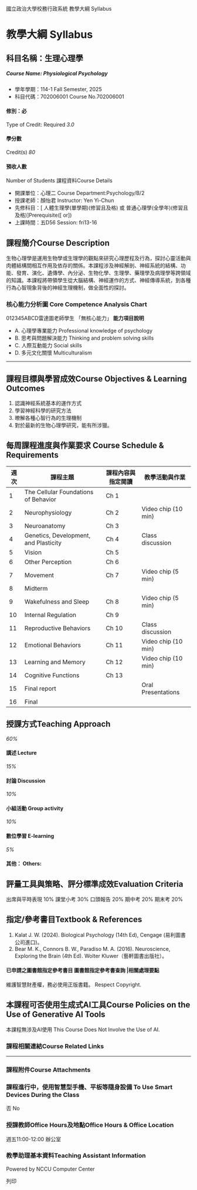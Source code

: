 國立政治大學校務行政系統 教學大綱 Syllabus
# 教學大綱 Syllabus
##  科目名稱：生理心理學 
#####  Course Name: Physiological Psychology
  * 學年學期：114-1 Fall Semester, 2025 
  * 科目代碼：702006001 Course No.702006001


#### 修別：必
Type of Credit: Required 
_3.0_
#### 學分數
Credit(s)
_80_
#### 預收人數
Number of Students
課程資料Course Details
  * 開課單位：心理二 Course Department:Psychology/B/2 
  * 授課老師：顏怡君 Instructor: Yen Yi-Chun 
  * 先修科目：[ 人體生理學(單學期)(修習且及格) 或 普通心理學(全學年)(修習且及格)]Prerequisite([ or])
  * 上課時間：五D56 Session: fri13-16


##  課程簡介Course Description
生物心理學是運用生物學或生理學的觀點來研究心理歷程及行為，探討心靈活動與肉體結構間相互作用及依存的關係。本課程涉及神經解剖、神經系統的結構、功能、發育、演化、遺傳學、內分泌、生物化學、生理學、藥理學及病理學等跨領域的知識。本課程將帶領學生從大腦結構、神經運作的方式、神經傳導系統，到各種行為心智現象背後的神經生理機制，做全面性的探討。
###  核心能力分析圖 Core Competence Analysis Chart
012345ABCD雷達圖老師學生
「無核心能力」 
**能力項目說明**
  * A. 心理學專業能力 Professional knowledge of psychology
  * B. 思考與問題解決能力 Thinking and problem solving skills
  * C. 人際互動能力 Social skills
  * D. 多元文化關懷 Multiculturalism


* * *
##  課程目標與學習成效Course Objectives & Learning Outcomes 
  1. 認識神經系統基本的運作方式
  2. 學習神經科學的研究方法
  3. 暸解各種心智行為的生理機制
  4. 對於最新的生物心理學研究，能有所涉獵。


##  每周課程進度與作業要求 Course Schedule & Requirements
**週次** |  **課程主題** |  **課程內容與指定閱讀** |  **教學活動與作業**  
---|---|---|---  
1 |  The Cellular Foundations of Behavior |  Ch 1 |   
2 |  Neurophysiology |  Ch 2 |  Video chip (10 min)  
3 |  Neuroanatomy |  Ch 3 |   
4 |  Genetics, Development, and Plasticity |  Ch 4 |  Class discussion  
5 |  Vision |  Ch 5 |   
6 |  Other Perception |  Ch 6 |   
7 |  Movement |  Ch 7 |  Video chip (5 min)  
8 |  Midterm |  |   
9 |  Wakefulness and Sleep |  Ch 8 |  Video chip (5 min)  
10 |  Internal Regulation |  Ch 9 |   
11 |  Reproductive Behaviors |  Ch 10 |  Class discussion  
12 |  Emotional Behaviors |  Ch 11 |  Video chip (10 min)  
13 |  Learning and Memory |  Ch 12 |  Video chip (10 min)  
14 |  Cognitive Functions |  Ch 13 |   
15 |  Final report |  |  Oral Presentations  
16 |  Final |  |   
##  授課方式Teaching Approach
_60%_
####  講述 Lecture
_15%_
####  討論 Discussion
_10%_
####  小組活動 Group activity
_10%_
####  數位學習 E-learning
_5%_
####  其他： Others:
##  評量工具與策略、評分標準成效Evaluation Criteria
出席與平時表現 10%
課堂小考 30%
口頭報告 20%
期中考 20%
期末考 20%
##  指定/參考書目Textbook & References
  1. Kalat J. W. (2024). Biological Psychology (14th Ed), Cengage (易利圖書公司進口)。
  2. Bear M. K., Connors B. W., Paradiso M. A. (2016). Neuroscience, Exploring the Brain (4th Ed). Wolter Kluwer（藝軒圖書出版社）。


####  已申請之圖書館指定參考書目  圖書館指定參考書查詢 |相關處理要點
維護智慧財產權，務必使用正版書籍。 Respect Copyright.
##  本課程可否使用生成式AI工具Course Policies on the Use of Generative AI Tools
本課程無涉及AI使用 This Course Does Not Involve the Use of AI.
###  課程相關連結Course Related Links
* * *
###  課程附件Course Attachments
###  課程進行中，使用智慧型手機、平板等隨身設備 To Use Smart Devices During the Class
否  No
###  授課教師Office Hours及地點Office Hours & Office Location
週五11:00-12:00 辦公室
###  教學助理基本資料Teaching Assistant Information
Powered by NCCU Computer Center
  
列印
